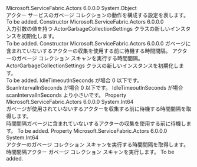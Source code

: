 <Type Name="ActorGarbageCollectionSettings" FullName="Microsoft.ServiceFabric.Actors.Runtime.ActorGarbageCollectionSettings">
  <TypeSignature Language="C#" Value="public sealed class ActorGarbageCollectionSettings" />
  <TypeSignature Language="ILAsm" Value=".class public auto ansi sealed beforefieldinit ActorGarbageCollectionSettings extends System.Object" />
  <TypeSignature Language="DocId" Value="T:Microsoft.ServiceFabric.Actors.Runtime.ActorGarbageCollectionSettings" />
  <TypeSignature Language="VB.NET" Value="Public NotInheritable Class ActorGarbageCollectionSettings" />
  <TypeSignature Language="F#" Value="type ActorGarbageCollectionSettings = class" />
  <AssemblyInfo>
    <AssemblyName>Microsoft.ServiceFabric.Actors</AssemblyName>
    <AssemblyVersion>6.0.0.0</AssemblyVersion>
  </AssemblyInfo>
  <Base>
    <BaseTypeName>System.Object</BaseTypeName>
  </Base>
  <Interfaces />
  <Docs>
    <summary>
            アクター サービスのガベージ コレクションの動作を構成する設定を表します。
            </summary>
    <remarks>To be added.</remarks>
  </Docs>
  <Members>
    <Member MemberName=".ctor">
      <MemberSignature Language="C#" Value="public ActorGarbageCollectionSettings ();" />
      <MemberSignature Language="ILAsm" Value=".method public hidebysig specialname rtspecialname instance void .ctor() cil managed" />
      <MemberSignature Language="DocId" Value="M:Microsoft.ServiceFabric.Actors.Runtime.ActorGarbageCollectionSettings.#ctor" />
      <MemberSignature Language="VB.NET" Value="Public Sub New ()" />
      <MemberType>Constructor</MemberType>
      <AssemblyInfo>
        <AssemblyName>Microsoft.ServiceFabric.Actors</AssemblyName>
        <AssemblyVersion>6.0.0.0</AssemblyVersion>
      </AssemblyInfo>
      <Parameters />
      <Docs>
        <summary>
            入力引数の値を持つ ActorGarbageCollectionSettings クラスの新しいインスタンスを初期化します。
            </summary>
        <remarks>To be added.</remarks>
      </Docs>
    </Member>
    <Member MemberName=".ctor">
      <MemberSignature Language="C#" Value="public ActorGarbageCollectionSettings (long idleTimeoutInSeconds, long scanIntervalInSeconds);" />
      <MemberSignature Language="ILAsm" Value=".method public hidebysig specialname rtspecialname instance void .ctor(int64 idleTimeoutInSeconds, int64 scanIntervalInSeconds) cil managed" />
      <MemberSignature Language="DocId" Value="M:Microsoft.ServiceFabric.Actors.Runtime.ActorGarbageCollectionSettings.#ctor(System.Int64,System.Int64)" />
      <MemberSignature Language="VB.NET" Value="Public Sub New (idleTimeoutInSeconds As Long, scanIntervalInSeconds As Long)" />
      <MemberSignature Language="F#" Value="new Microsoft.ServiceFabric.Actors.Runtime.ActorGarbageCollectionSettings : int64 * int64 -&gt; Microsoft.ServiceFabric.Actors.Runtime.ActorGarbageCollectionSettings" Usage="new Microsoft.ServiceFabric.Actors.Runtime.ActorGarbageCollectionSettings (idleTimeoutInSeconds, scanIntervalInSeconds)" />
      <MemberType>Constructor</MemberType>
      <AssemblyInfo>
        <AssemblyName>Microsoft.ServiceFabric.Actors</AssemblyName>
        <AssemblyVersion>6.0.0.0</AssemblyVersion>
      </AssemblyInfo>
      <Parameters>
        <Parameter Name="idleTimeoutInSeconds" Type="System.Int64" />
        <Parameter Name="scanIntervalInSeconds" Type="System.Int64" />
      </Parameters>
      <Docs>
        <param name="idleTimeoutInSeconds">ガベージに含まれていないするアクターの収集を使用する前に待機する時間間隔。</param>
        <param name="scanIntervalInSeconds">アクターのガベージ コレクション スキャンを実行する時間間隔。</param>
        <summary>
            ActorGarbageCollectionSettings クラスの新しいインスタンスを初期化します。
            </summary>
        <remarks>To be added.</remarks>
        <exception cref="T:System.ArgumentOutOfRangeException">
          <para>IdleTimeoutInSeconds が場合 0 以下です。</para>
          <para>ScanIntervalInSeconds が場合 0 以下です。</para>
          <para>IdleTimeoutInSeconds が場合 scanIntervalInSeconds より小さいです。</para>
        </exception>
      </Docs>
    </Member>
    <Member MemberName="IdleTimeoutInSeconds">
      <MemberSignature Language="C#" Value="public long IdleTimeoutInSeconds { get; }" />
      <MemberSignature Language="ILAsm" Value=".property instance int64 IdleTimeoutInSeconds" />
      <MemberSignature Language="DocId" Value="P:Microsoft.ServiceFabric.Actors.Runtime.ActorGarbageCollectionSettings.IdleTimeoutInSeconds" />
      <MemberSignature Language="VB.NET" Value="Public ReadOnly Property IdleTimeoutInSeconds As Long" />
      <MemberSignature Language="F#" Value="member this.IdleTimeoutInSeconds : int64" Usage="Microsoft.ServiceFabric.Actors.Runtime.ActorGarbageCollectionSettings.IdleTimeoutInSeconds" />
      <MemberType>Property</MemberType>
      <AssemblyInfo>
        <AssemblyName>Microsoft.ServiceFabric.Actors</AssemblyName>
        <AssemblyVersion>6.0.0.0</AssemblyVersion>
      </AssemblyInfo>
      <ReturnValue>
        <ReturnType>System.Int64</ReturnType>
      </ReturnValue>
      <Docs>
        <summary>
            ガベージが使用されていないするアクターを収集する前に待機する時間間隔を取得します。
            </summary>
        <value>時間間隔<see cref="T:System.Int64" />ガベージに含まれていないするアクターの収集を使用する前に待機します。</value>
        <remarks>To be added.</remarks>
      </Docs>
    </Member>
    <Member MemberName="ScanIntervalInSeconds">
      <MemberSignature Language="C#" Value="public long ScanIntervalInSeconds { get; }" />
      <MemberSignature Language="ILAsm" Value=".property instance int64 ScanIntervalInSeconds" />
      <MemberSignature Language="DocId" Value="P:Microsoft.ServiceFabric.Actors.Runtime.ActorGarbageCollectionSettings.ScanIntervalInSeconds" />
      <MemberSignature Language="VB.NET" Value="Public ReadOnly Property ScanIntervalInSeconds As Long" />
      <MemberSignature Language="F#" Value="member this.ScanIntervalInSeconds : int64" Usage="Microsoft.ServiceFabric.Actors.Runtime.ActorGarbageCollectionSettings.ScanIntervalInSeconds" />
      <MemberType>Property</MemberType>
      <AssemblyInfo>
        <AssemblyName>Microsoft.ServiceFabric.Actors</AssemblyName>
        <AssemblyVersion>6.0.0.0</AssemblyVersion>
      </AssemblyInfo>
      <ReturnValue>
        <ReturnType>System.Int64</ReturnType>
      </ReturnValue>
      <Docs>
        <summary>
            アクターのガベージ コレクション スキャンを実行する時間間隔を取得します。
            </summary>
        <value>時間間隔<see cref="T:System.Int64" />アクター ガベージ コレクション スキャンを実行します。</value>
        <remarks>To be added.</remarks>
      </Docs>
    </Member>
  </Members>
</Type>
